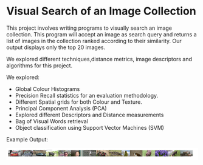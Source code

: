 # Visual Search of an Image Collection

This project involves writing programs to visually search an image collection. This program will accept an image as search query and returns a list of images in the collection ranked according to their similarity. Our output displays only the top 20 images.

We explored different techniques,distance metrics, image descriptors and algorithms for this project.

We explored:
- Global Colour Histograms
- Precision Recall statistics for an evaluation methodology.
- Different Spatial grids for both Colour and Texture.
- Principal Component Analysis (PCA)
- Explored different Descriptors and Distance measurements
- Bag of Visual Words retrieval
- Object classification using Support Vector Machines (SVM)

Example Output:

![alt text](https://github.com/Theonewhomadethings/visual_search/blob/main/Outputs/Req3/SpatialGridColour3/crop.png?raw=true)

